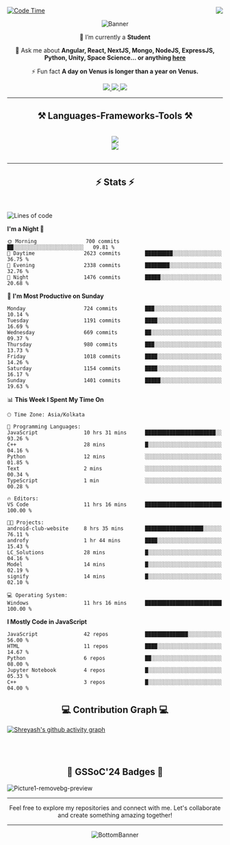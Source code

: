 <div>
 
<img align="right" src="https://visitor-badge.laobi.icu/badge?page_id=shreyash3087.shreyash3087" />

 [![Code Time](https://wakatime.com/badge/user/cd5f70df-e644-46f4-a03b-e1ce78615131.svg)](https://wakatime.com/@cd5f70df-e644-46f4-a03b-e1ce78615131)
 
</div>


<div align="center">
 
![Banner](https://github.com/user-attachments/assets/fe33d289-b057-4d85-ad76-3103802aa9e1)

</div>


<div align="center">
 
 🔭 I’m currently a **Student** 

💬 Ask me about **Angular, React, NextJS, Mongo, NodeJS, ExpressJS, Python, Unity, Space Science... or anything [here](https://github.com/shreyash3087/shreyash3087/issues)**

⚡ Fun fact **A day on Venus is longer than a year on Venus.**

</div>
 
<div align="center"> 
  <a href="mailto:shreyash3087@gmail.com">
    <img src="https://img.shields.io/badge/Gmail-333333?style=for-the-badge&logo=gmail&logoColor=red" />
  </a>
  <a href="https://www.linkedin.com/in/shreyash-srivastava-1a1161280" target="_blank">
    <img src="https://img.shields.io/badge/LinkedIn-0077B5?style=for-the-badge&logo=linkedin&logoColor=white" target="_blank" />
  </a>
  <a href="https://github.com/shreyash3087" target="_blank">
     <img src="https://img.shields.io/badge/Github-FF5722?style=for-the-badge&logo=github&logoColor=white" target="_blank" />
  </a>
</div>
<hr/>
 
<h2 align="center">⚒️ Languages-Frameworks-Tools ⚒️</h2>
<br/>
<div align="center">
    <img src="https://skillicons.dev/icons?i=react,bootstrap,html,css,vscode,github,figma,cpp,vercel,netlify" /><br>
    <img src="https://skillicons.dev/icons?i=tailwind,git,nodejs,python,javascript,typescript,express,firebase,mongodb,nextjs,unity,azure,blender" /><br>
</div>

<br/>
<hr/>

<h2 align="center">⚡ Stats ⚡</h2>

<br>
<div>
 
 
<!--START_SECTION:waka-->
![Lines of code](https://img.shields.io/badge/From%20Hello%20World%20I%27ve%20Written-5.2%20million%20lines%20of%20code-blue)

**I'm a Night 🦉** 

```text
🌞 Morning                700 commits         ██░░░░░░░░░░░░░░░░░░░░░░░   09.81 % 
🌆 Daytime                2623 commits        █████████░░░░░░░░░░░░░░░░   36.75 % 
🌃 Evening                2338 commits        ████████░░░░░░░░░░░░░░░░░   32.76 % 
🌙 Night                  1476 commits        █████░░░░░░░░░░░░░░░░░░░░   20.68 % 
```
📅 **I'm Most Productive on Sunday** 

```text
Monday                   724 commits         ███░░░░░░░░░░░░░░░░░░░░░░   10.14 % 
Tuesday                  1191 commits        ████░░░░░░░░░░░░░░░░░░░░░   16.69 % 
Wednesday                669 commits         ██░░░░░░░░░░░░░░░░░░░░░░░   09.37 % 
Thursday                 980 commits         ███░░░░░░░░░░░░░░░░░░░░░░   13.73 % 
Friday                   1018 commits        ████░░░░░░░░░░░░░░░░░░░░░   14.26 % 
Saturday                 1154 commits        ████░░░░░░░░░░░░░░░░░░░░░   16.17 % 
Sunday                   1401 commits        █████░░░░░░░░░░░░░░░░░░░░   19.63 % 
```


📊 **This Week I Spent My Time On** 

```text
🕑︎ Time Zone: Asia/Kolkata

💬 Programming Languages: 
JavaScript               10 hrs 31 mins      ███████████████████████░░   93.26 % 
C++                      28 mins             █░░░░░░░░░░░░░░░░░░░░░░░░   04.16 % 
Python                   12 mins             ░░░░░░░░░░░░░░░░░░░░░░░░░   01.85 % 
Text                     2 mins              ░░░░░░░░░░░░░░░░░░░░░░░░░   00.34 % 
TypeScript               1 min               ░░░░░░░░░░░░░░░░░░░░░░░░░   00.28 % 

🔥 Editors: 
VS Code                  11 hrs 16 mins      █████████████████████████   100.00 % 

🐱‍💻 Projects: 
android-club-website     8 hrs 35 mins       ███████████████████░░░░░░   76.11 % 
androfy                  1 hr 44 mins        ████░░░░░░░░░░░░░░░░░░░░░   15.43 % 
LC_Solutions             28 mins             █░░░░░░░░░░░░░░░░░░░░░░░░   04.16 % 
Model                    14 mins             █░░░░░░░░░░░░░░░░░░░░░░░░   02.19 % 
signify                  14 mins             █░░░░░░░░░░░░░░░░░░░░░░░░   02.10 % 

💻 Operating System: 
Windows                  11 hrs 16 mins      █████████████████████████   100.00 % 
```

**I Mostly Code in JavaScript** 

```text
JavaScript               42 repos            ██████████████░░░░░░░░░░░   56.00 % 
HTML                     11 repos            ████░░░░░░░░░░░░░░░░░░░░░   14.67 % 
Python                   6 repos             ██░░░░░░░░░░░░░░░░░░░░░░░   08.00 % 
Jupyter Notebook         4 repos             █░░░░░░░░░░░░░░░░░░░░░░░░   05.33 % 
C++                      3 repos             █░░░░░░░░░░░░░░░░░░░░░░░░   04.00 % 
```




<!--END_SECTION:waka-->

</div>

<div>
  <div align="center" ><h2 align="center">💻 Contribution Graph 💻</h2></div>
 
  [![Shreyash's github activity graph](https://github-readme-activity-graph.vercel.app/graph?username=shreyash3087&hide_border=true&theme=github)](https://github.com/ashutosh00710/github-readme-activity-graph)
 
</div>

<br/><br/>

<h2 align="center">🔰 GSSoC'24 Badges 🔰</h2>

![Picture1-removebg-preview](https://github.com/user-attachments/assets/4ece96a5-043a-44df-b51b-40738d3603ff)

<div align="center"> 
  <hr/>
  Feel free to explore my repositories and connect with me. Let's collaborate and create something amazing together!
  <hr/>
</div>

<div align="center">
 
![BottomBanner](https://github.com/user-attachments/assets/7afe064f-9b9f-401d-bec1-35c8625bb3dc)

</div>

